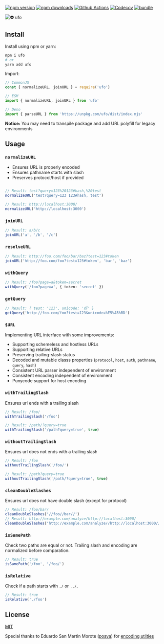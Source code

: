 [![npm version][npm-version-src]][npm-version-href]
[![npm downloads][npm-downloads-src]][npm-downloads-href]
[![Github Actions][github-actions-src]][github-actions-href]
[![Codecov][codecov-src]][codecov-href]
[![bundle][bundle-src]][bundle-href]

![👽 ufo](.github/banner.svg)

## Install

Install using npm or yarn:

```bash
npm i ufo
# or
yarn add ufo
```

Import:

```js
// CommonJS
const { normalizeURL, joinURL } = require('ufo')

// ESM
import { normalizeURL, joinURL } from 'ufo'

// Deno
import { parseURL } from 'https://unpkg.com/ufo/dist/index.mjs'
```

**Notice:** You may need to transpile package and add URL polyfill for legacy environments

## Usage

### `normalizeURL`

- Ensures URL is properly encoded
- Ensures pathname starts with slash
- Preserves protocol/host if provided

```ts

// Result: test?query=123%20123#hash,%20test
normalizeURL('test?query=123 123#hash, test')

// Result: http://localhost:3000/
normalizeURL('http://localhost:3000')
```

### `joinURL`

```ts
// Result: a/b/c
joinURL('a', '/b', '/c')
```

### `resolveURL`

```ts
// Result: http://foo.com/foo/bar/baz?test=123#token
joinURL('http://foo.com/foo?test=123#token', 'bar', 'baz')
```

### `withQuery`

```ts
// Result: /foo?page=a&token=secret
withQuery('/foo?page=a', { token: 'secret' })
```

### `getQuery`

```ts
// Result: { test: '123', unicode: '好' }
getQuery('http://foo.com/foo?test=123&unicode=%E5%A5%BD')
```

### `$URL`

Implementing URL interface with some improvements:

- Supporting schemeless and hostless URLs
- Supporting relative URLs
- Preserving trailing-slash status
- Decoded and mutable classs properties (`protocol`, `host`, `auth`, `pathname`, `query`, `hash`)
- Consistent URL parser independent of environment
- Consistent encoding independent of environment
- Punycode support for host encoding

### `withTrailingSlash`

Ensures url ends with a trailing slash

```ts
// Result: /foo/
withTrailingSlash('/foo')
```

```ts
// Result: /path/?query=true
withTrailingSlash('/path?query=true', true)
```

### `withoutTrailingSlash`

Ensures url does not ends with a trailing slash

```ts
// Result: /foo
withoutTrailingSlash('/foo/')
```

```ts
// Result: /path?query=true
withoutTrailingSlash('/path/?query=true', true)
```

### `cleanDoubleSlashes`

Ensures url does not have double slash (except for protocol)

```ts
// Result: /foo/bar/
cleanDoubleSlashes('//foo//bar//')
// Result: http://example.com/analyze/http://localhost:3000/
cleanDoubleSlashes('http://example.com/analyze//http://localhost:3000//')
```

### `isSamePath`

Check two paths are equal or not. Trailing slash and encoding are normalized before comparation.

```ts
// Result: true
isSamePath('/foo', '/foo/')
```

### `isRelative`

Check if a path starts with `./` or `../`.

```ts
// Result: true
isRelative('./foo')
```

## License

[MIT](./LICENSE)

Special thanks to Eduardo San Martin Morote ([posva](https://github.com/posva)) for [encoding utlities](https://github.com/vuejs/vue-router-next/blob/v4.0.1/src/encoding.ts)

<!-- Badges -->
[npm-version-src]: https://img.shields.io/npm/v/ufo?style=flat-square
[npm-version-href]: https://npmjs.com/package/ufo

[npm-downloads-src]: https://img.shields.io/npm/dm/ufo?style=flat-square
[npm-downloads-href]: https://npmjs.com/package/ufo

[github-actions-src]: https://img.shields.io/github/workflow/status/unjs/ufo/ci/main?style=flat-square
[github-actions-href]: https://github.com/unjs/ufo/actions?query=workflow%3Aci

[codecov-src]: https://img.shields.io/codecov/c/gh/unjs/ufo/main?style=flat-square
[codecov-href]: https://codecov.io/gh/unjs/ufo

[bundle-src]: https://img.shields.io/bundlephobia/minzip/ufo?style=flat-square
[bundle-href]: https://bundlephobia.com/result?p=ufo
